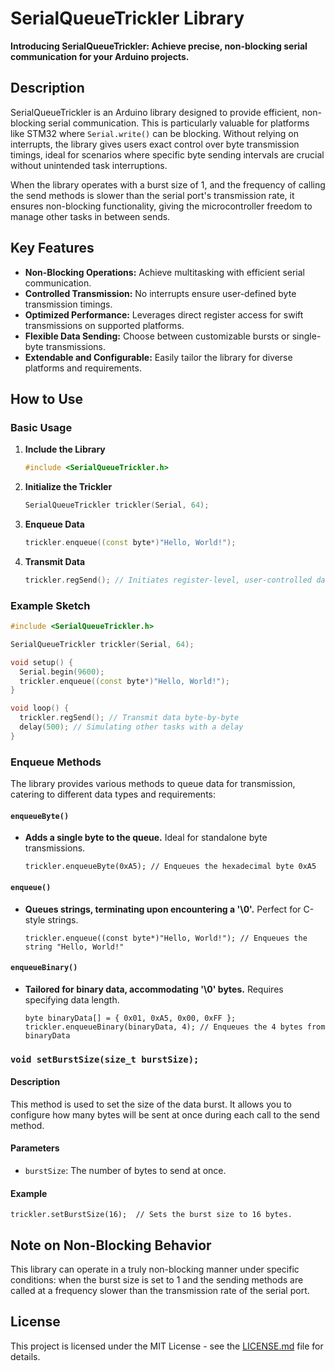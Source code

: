 # SerialQueueTrickler Library

**Introducing SerialQueueTrickler: Achieve precise, non-blocking serial communication for your Arduino projects.**

## Description

SerialQueueTrickler is an Arduino library designed to provide efficient, non-blocking serial communication. This is particularly valuable for platforms like STM32 where `Serial.write()` can be blocking. Without relying on interrupts, the library gives users exact control over byte transmission timings, ideal for scenarios where specific byte sending intervals are crucial without unintended task interruptions.

When the library operates with a burst size of 1, and the frequency of calling the send methods is slower than the serial port's transmission rate, it ensures non-blocking functionality, giving the microcontroller freedom to manage other tasks in between sends.

## Key Features

- **Non-Blocking Operations:** Achieve multitasking with efficient serial communication.
- **Controlled Transmission:** No interrupts ensure user-defined byte transmission timings.
- **Optimized Performance:** Leverages direct register access for swift transmissions on supported platforms.
- **Flexible Data Sending:** Choose between customizable bursts or single-byte transmissions.
- **Extendable and Configurable:** Easily tailor the library for diverse platforms and requirements.

## How to Use

### Basic Usage

1. **Include the Library**
    ```cpp
    #include <SerialQueueTrickler.h>
    ```

2. **Initialize the Trickler**
    ```cpp
    SerialQueueTrickler trickler(Serial, 64);
    ```

3. **Enqueue Data**
    ```cpp
    trickler.enqueue((const byte*)"Hello, World!");
    ```

4. **Transmit Data**
    ```cpp
    trickler.regSend(); // Initiates register-level, user-controlled data transmission.
    ```

### Example Sketch
```cpp
#include <SerialQueueTrickler.h>

SerialQueueTrickler trickler(Serial, 64);

void setup() {
  Serial.begin(9600);
  trickler.enqueue((const byte*)"Hello, World!");
}

void loop() {
  trickler.regSend(); // Transmit data byte-by-byte
  delay(500); // Simulating other tasks with a delay
}

```

### Enqueue Methods

The library provides various methods to queue data for transmission, catering to different data types and requirements:

#### `enqueueByte()`
- **Adds a single byte to the queue.** Ideal for standalone byte transmissions.
    ```
    trickler.enqueueByte(0xA5); // Enqueues the hexadecimal byte 0xA5
    ```

#### `enqueue()`
- **Queues strings, terminating upon encountering a '\0'.** Perfect for C-style strings.
    ```
    trickler.enqueue((const byte*)"Hello, World!"); // Enqueues the string "Hello, World!"
    ```

#### `enqueueBinary()`
- **Tailored for binary data, accommodating '\0' bytes.** Requires specifying data length.
    ```
    byte binaryData[] = { 0x01, 0xA5, 0x00, 0xFF };
    trickler.enqueueBinary(binaryData, 4); // Enqueues the 4 bytes from binaryData
    ```


### `void setBurstSize(size_t burstSize);`

#### Description
This method is used to set the size of the data burst. It allows you to configure how many bytes will be sent at once during each call to the send method.

#### Parameters
- `burstSize`: The number of bytes to send at once.

#### Example
```
trickler.setBurstSize(16);  // Sets the burst size to 16 bytes.
```

## Note on Non-Blocking Behavior

This library can operate in a truly non-blocking manner under specific conditions: when the burst size is set to 1 and the sending methods are called at a frequency slower than the transmission rate of the serial port.

## License

This project is licensed under the MIT License - see the [LICENSE.md](LICENSE.md) file for details.
